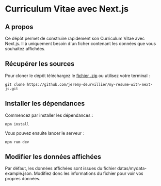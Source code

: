 # Curriculum Vitae avec Next.js

## A propos

Ce dépôt permet de construire rapidement son Curriculum Vitae avec Next.js.
Il à uniquement besoin d'un ficher contenant les données que vous souhaitez affichées.

## Récupérer les sources

Pour cloner le dépôt téléchargez le [fichier .zip](https://github.com/jeremy-deurvillier/my-resume-with-next-js/archive/refs/heads/master.zip) 
ou utilisez votre terminal :

`git clone https://github.com/jeremy-deurvillier/my-resume-with-next-js.git`

## Installer les dépendances

Commencez par installer les dépendances :

`npm install`

Vous pouvez ensuite lancer le serveur :

`npm run dev`

## Modifier les données affichées

Par défaut, les données affichées sont issues du fichier datas/mydata-example.json.
Modifiez donc les informations du fichier pour voir vos propres données.
